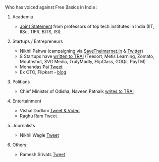 
Who has voiced against Free Basics in India : 


 1. Academia
     - [Joint Statement](https://docs.google.com/document/d/1iQ1F7-S4NCGqp1FyKiDcK2J1eV4VNqM2B1qC3O4OlfA/edit?pref=2&pli=1) from professors of top tech institutes in India (IIT, IISc, TIFR, BITS, ISI)
   
    
 2. Startups / Entrepreneurs
     - Nikhil Pahwa (campaigning via [SaveTheInternet.In](www.savetheinternet.in) & [Twitter](twitter.com/nixxin))
     - 9 Startups have [written to TRAI](http://indianexpress.com/article/technology/tech-news-technology/facebooks-free-basics-9-indian-startup-ceos-jointly-write-to-trai-chairman-against-it/) (Teesort, Metis Learning, Zomato, Mouthshut, SVG Media, TrulyMadly, FlipClass, GOQii, PayTM)
     - Mohandas Pai [Tweet](https://twitter.com/TVMohandasPai/status/682411029330919424)
     - Ex CTO, Flipkart - [blog](https://medium.com/@amod/the-broken-analogy-toll-free-vs-zero-rating-c4a8cd383e69)
     
 3. Politians
     - Chief Minister of Odisha, Naveen Patnaik [writes to TRAI](http://www.scribd.com/doc/262137872/Naveen-Patnaik-s-Letter-to-TRAI)
 
 4. Entertainment
    - Vishal Dadlani [Tweet & Video](https://twitter.com/VishalDadlani/status/680482523147665408) 
    - Raghu Ram [Tweet](https://twitter.com/tweetfromRaghu/status/680694706552979456) 

 5. Journalists
    - Nikhil Wagle [Tweet](https://twitter.com/waglenikhil/status/681341414404403200)

 6. Others:
     - Ramesh Srivats [Tweet](https://twitter.com/rameshsrivats/status/682091113440608256) 
 
